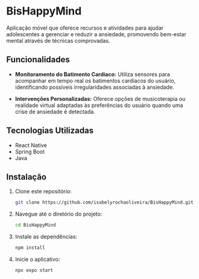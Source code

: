 
# BisHappyMind
Aplicação móvel que oferece recursos e atividades para ajudar adolescentes a gerenciar e reduzir a ansiedade, promovendo bem-estar mental através de técnicas comprovadas.

## Funcionalidades

- **Monitoramento do Batimento Cardíaco:** Utiliza sensores para acompanhar em tempo real os batimentos cardíacos do usuário, identificando possíveis irregularidades associadas à ansiedade.

- **Intervenções Personalizadas:** Oferece opções de musicoterapia ou realidade virtual adaptadas às preferências do usuário quando uma crise de ansiedade é detectada.

## Tecnologias Utilizadas

- React Native
- Spring Boot
- Java

## Instalação

1. Clone este repositório:
   ```bash
   git clone https://github.com/isabelyrochaoliveira/BisHappyMind.git
2. Navegue até o diretório do projeto:
   ```bash
   cd BisHappyMind
3. Instale as dependências:
   ```bash
   npm install
4. Inicie o aplicativo:
   ````bash
   npx expo start
